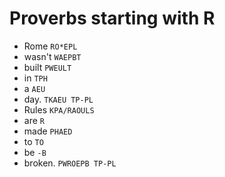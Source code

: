 # Proverbs starting with R

* Rome `RO*EPL`
* wasn't `WAEPBT`
* built `PWEULT`
* in `TPH`
* a `AEU`
* day. `TKAEU TP-PL`
* Rules `KPA/RAOULS`
* are `R`
* made `PHAED`
* to `TO`
* be `-B`
* broken. `PWROEPB TP-PL`
